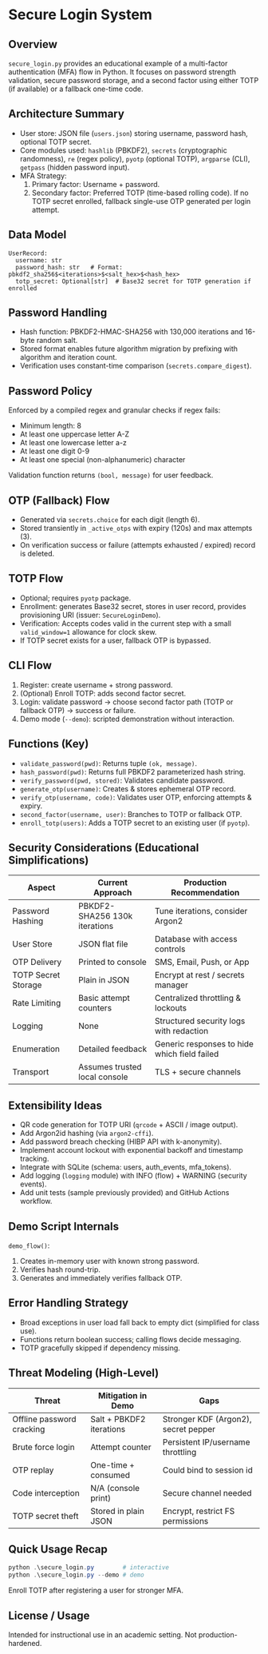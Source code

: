 # Secure Login System 

## Overview
`secure_login.py` provides an educational example of a multi-factor authentication (MFA) flow in Python. It focuses on password strength validation, secure password storage, and a second factor using either TOTP (if available) or a fallback one-time code.

## Architecture Summary
- User store: JSON file (`users.json`) storing username, password hash, optional TOTP secret.
- Core modules used: `hashlib` (PBKDF2), `secrets` (cryptographic randomness), `re` (regex policy), `pyotp` (optional TOTP), `argparse` (CLI), `getpass` (hidden password input).
- MFA Strategy:
  1. Primary factor: Username + password.
  2. Secondary factor: Preferred TOTP (time-based rolling code). If no TOTP secret enrolled, fallback single-use OTP generated per login attempt.

## Data Model
```
UserRecord:
  username: str
  password_hash: str   # Format: pbkdf2_sha256$<iterations>$<salt_hex>$<hash_hex>
  totp_secret: Optional[str]  # Base32 secret for TOTP generation if enrolled
```

## Password Handling
- Hash function: PBKDF2-HMAC-SHA256 with 130,000 iterations and 16-byte random salt.
- Stored format enables future algorithm migration by prefixing with algorithm and iteration count.
- Verification uses constant-time comparison (`secrets.compare_digest`).

## Password Policy
Enforced by a compiled regex and granular checks if regex fails:
- Minimum length: 8
- At least one uppercase letter A-Z
- At least one lowercase letter a-z
- At least one digit 0-9
- At least one special (non-alphanumeric) character

Validation function returns `(bool, message)` for user feedback.

## OTP (Fallback) Flow
- Generated via `secrets.choice` for each digit (length 6).
- Stored transiently in `_active_otps` with expiry (120s) and max attempts (3).
- On verification success or failure (attempts exhausted / expired) record is deleted.

## TOTP Flow
- Optional; requires `pyotp` package.
- Enrollment: generates Base32 secret, stores in user record, provides provisioning URI (issuer: `SecureLoginDemo`).
- Verification: Accepts codes valid in the current step with a small `valid_window=1` allowance for clock skew.
- If TOTP secret exists for a user, fallback OTP is bypassed.

## CLI Flow
1. Register: create username + strong password.
2. (Optional) Enroll TOTP: adds second factor secret.
3. Login: validate password -> choose second factor path (TOTP or fallback OTP) -> success or failure.
4. Demo mode (`--demo`): scripted demonstration without interaction.

## Functions (Key)
- `validate_password(pwd)`: Returns tuple `(ok, message)`.
- `hash_password(pwd)`: Returns full PBKDF2 parameterized hash string.
- `verify_password(pwd, stored)`: Validates candidate password.
- `generate_otp(username)`: Creates & stores ephemeral OTP record.
- `verify_otp(username, code)`: Validates user OTP, enforcing attempts & expiry.
- `second_factor(username, user)`: Branches to TOTP or fallback OTP.
- `enroll_totp(users)`: Adds a TOTP secret to an existing user (if `pyotp`).

## Security Considerations (Educational Simplifications)
| Aspect | Current Approach | Production Recommendation |
|--------|------------------|---------------------------|
| Password Hashing | PBKDF2-SHA256 130k iterations | Tune iterations, consider Argon2 | 
| User Store | JSON flat file | Database with access controls |
| OTP Delivery | Printed to console | SMS, Email, Push, or App |
| TOTP Secret Storage | Plain in JSON | Encrypt at rest / secrets manager |
| Rate Limiting | Basic attempt counters | Centralized throttling & lockouts |
| Logging | None | Structured security logs with redaction |
| Enumeration | Detailed feedback | Generic responses to hide which field failed |
| Transport | Assumes trusted local console | TLS + secure channels |

## Extensibility Ideas
- QR code generation for TOTP URI (`qrcode` + ASCII / image output).
- Add Argon2id hashing (via `argon2-cffi`).
- Add password breach checking (HIBP API with k-anonymity).
- Implement account lockout with exponential backoff and timestamp tracking.
- Integrate with SQLite (schema: users, auth_events, mfa_tokens).
- Add logging (`logging` module) with INFO (flow) + WARNING (security events).
- Add unit tests (sample previously provided) and GitHub Actions workflow.

## Demo Script Internals
`demo_flow()`:
1. Creates in-memory user with known strong password.
2. Verifies hash round-trip.
3. Generates and immediately verifies fallback OTP.

## Error Handling Strategy
- Broad exceptions in user load fall back to empty dict (simplified for class use).
- Functions return boolean success; calling flows decide messaging.
- TOTP gracefully skipped if dependency missing.

## Threat Modeling (High-Level)
| Threat | Mitigation in Demo | Gaps |
|--------|--------------------|------|
| Offline password cracking | Salt + PBKDF2 iterations | Stronger KDF (Argon2), secret pepper |
| Brute force login | Attempt counter | Persistent IP/username throttling |
| OTP replay | One-time + consumed | Could bind to session id |
| Code interception | N/A (console print) | Secure channel needed |
| TOTP secret theft | Stored in plain JSON | Encrypt, restrict FS permissions |

## Quick Usage Recap
```powershell
python .\secure_login.py        # interactive
python .\secure_login.py --demo # demo
```
Enroll TOTP after registering a user for stronger MFA.

## License / Usage
Intended for instructional use in an academic setting. Not production-hardened.
